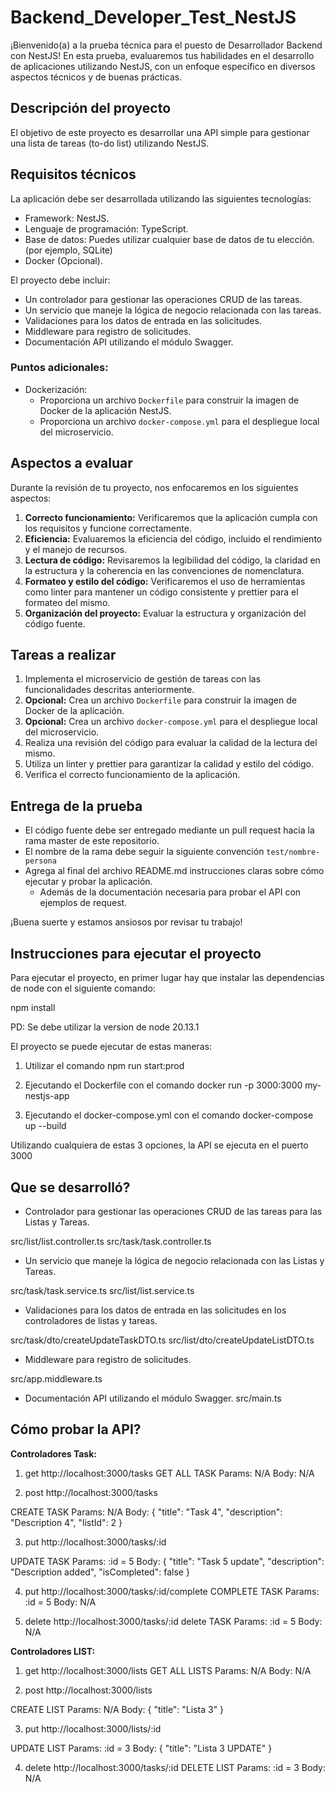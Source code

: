 # Backend_Developer_Test_NestJS

¡Bienvenido(a) a la prueba técnica para el puesto de Desarrollador Backend con NestJS! En esta prueba, evaluaremos tus habilidades en el desarrollo de aplicaciones utilizando NestJS, con un enfoque específico en diversos aspectos técnicos y de buenas prácticas.

## Descripción del proyecto

El objetivo de este proyecto es desarrollar una API simple para gestionar una lista de tareas (to-do list) utilizando NestJS.

## Requisitos técnicos

La aplicación debe ser desarrollada utilizando las siguientes tecnologías:

- Framework: NestJS.
- Lenguaje de programación: TypeScript.
- Base de datos: Puedes utilizar cualquier base de datos de tu elección. (por ejemplo, SQLite)
- Docker (Opcional).

El proyecto debe incluir:

- Un controlador para gestionar las operaciones CRUD de las tareas.
- Un servicio que maneje la lógica de negocio relacionada con las tareas.
- Validaciones para los datos de entrada en las solicitudes.
- Middleware para registro de solicitudes.
- Documentación API utilizando el módulo Swagger.

### Puntos adicionales:

- Dockerización:
  - Proporciona un archivo `Dockerfile` para construir la imagen de Docker de la aplicación NestJS.
  - Proporciona un archivo `docker-compose.yml` para el despliegue local del microservicio.

## Aspectos a evaluar

Durante la revisión de tu proyecto, nos enfocaremos en los siguientes aspectos:

1. **Correcto funcionamiento:** Verificaremos que la aplicación cumpla con los requisitos y funcione correctamente.
2. **Eficiencia:** Evaluaremos la eficiencia del código, incluido el rendimiento y el manejo de recursos.
3. **Lectura de código:** Revisaremos la legibilidad del código, la claridad en la estructura y la coherencia en las convenciones de nomenclatura.
4. **Formateo y estilo del código:** Verificaremos el uso de herramientas como linter para mantener un código consistente y prettier para el formateo del mismo.
5. **Organización del proyecto:** Evaluar la estructura y organización del código fuente.

## Tareas a realizar

1. Implementa el microservicio de gestión de tareas con las funcionalidades descritas anteriormente.
2. **Opcional:** Crea un archivo `Dockerfile` para construir la imagen de Docker de la aplicación.
3. **Opcional:** Crea un archivo `docker-compose.yml` para el despliegue local del microservicio.
4. Realiza una revisión del código para evaluar la calidad de la lectura del mismo.
5. Utiliza un linter y prettier para garantizar la calidad y estilo del código.
6. Verifica el correcto funcionamiento de la aplicación.

## Entrega de la prueba

- El código fuente debe ser entregado mediante un pull request hacia la rama master de este repositorio.
- El nombre de la rama debe seguir la siguiente convención `test/nombre-persona`
- Agrega al final del archivo README.md instrucciones claras sobre cómo ejecutar y probar la aplicación.
  - Además de la documentación necesaria para probar el API con ejemplos de request.

¡Buena suerte y estamos ansiosos por revisar tu trabajo!



## Instrucciones para ejecutar el proyecto

Para ejecutar el proyecto, en primer lugar hay que instalar las dependencias de node con el siguiente comando:

npm install

PD: Se debe utilizar la version de node 20.13.1

El proyecto se puede ejecutar de estas maneras:

1. Utilizar el comando npm run start:prod

2. Ejecutando el Dockerfile con el comando docker run -p 3000:3000 my-nestjs-app

3. Ejecutando el docker-compose.yml con el comando docker-compose up --build

Utilizando cualquiera de estas 3 opciones, la API se ejecuta en el puerto 3000


## Que se desarrolló?

- Controlador para gestionar las operaciones CRUD de las tareas para las Listas y Tareas.

src/list/list.controller.ts
src/task/task.controller.ts

- Un servicio que maneje la lógica de negocio relacionada con las Listas y Tareas.

src/task/task.service.ts
src/list/list.service.ts

- Validaciones para los datos de entrada en las solicitudes en los controladores de listas y tareas.

src/task/dto/createUpdateTaskDTO.ts
src/list/dto/createUpdateListDTO.ts

- Middleware para registro de solicitudes.

src/app.middleware.ts

- Documentación API utilizando el módulo Swagger.
src/main.ts


## Cómo probar la API?

**Controladores Task:**

1. get http://localhost:3000/tasks
GET ALL TASK
  Params: N/A
  Body: N/A

2. post http://localhost:3000/tasks

CREATE TASK
  Params: N/A
  Body: 
  {
    "title": "Task 4",
    "description": "Description 4",
    "listId": 2
  }
  
3. put http://localhost:3000/tasks/:id

  UPDATE TASK
  Params: :id = 5
  Body: 
  {
    "title": "Task 5 update",
    "description": "Description added",
    "isCompleted": false
  }

4. put http://localhost:3000/tasks/:id/complete
COMPLETE TASK
Params: :id = 5
  Body: N/A

5. delete http://localhost:3000/tasks/:id
delete TASK
Params: :id = 5
  Body: N/A


**Controladores LIST:**

1. get http://localhost:3000/lists
GET ALL LISTS
  Params: N/A
  Body: N/A

2. post http://localhost:3000/lists

CREATE LIST
  Params: N/A
  Body: 
  {
    "title": "Lista 3"
}
  
3. put http://localhost:3000/lists/:id

  UPDATE LIST
  Params: :id = 3
  Body: 
  {
    "title": "Lista 3 UPDATE"
}

4. delete http://localhost:3000/tasks/:id
DELETE LIST
Params: :id = 3
  Body: N/A